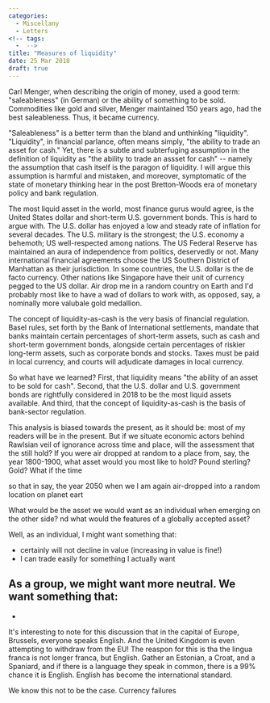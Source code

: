 ```yaml
---
categories:
  - Miscellany
  - Letters
<!-- tags:
  -  -->
title: "Measures of liquidity"
date: 25 Mar 2018
draft: true
---
```

Carl Menger, when describing the origin of money, used a good term: "saleableness" (in German)  or the ability of something to be sold. Commodities like gold and silver, Menger maintained 150 years ago, had the best saleableness. Thus, it became currency. 

"Saleableness" is a better term than the bland and unthinking "liquidity". "Liquidity", in financial parlance, often means simply, "the ability to trade an asset for cash." Yet, there is a subtle and subterfuging assumption in the definition of liquidity as "the ability to trade an assset for cash" -- namely the assumption that cash itself is the paragon of liquidity. I will argue this assumption is harmful and mistaken, and moreover, symptomatic of the state of monetary thinking hear in the post Bretton-Woods era of monetary policy and bank regulation.

The most liquid asset in the world, most finance gurus would agree, is the United States dollar and short-term U.S. government bonds. This is hard to argue with. The U.S. dollar has enjoyed a low and steady rate of inflation for several decades. The U.S. military is the strongest; the U.S. economy a behemoth; US well-respected among nations. The US Federal Reserve has maintained an aura of independence from politics, deservedly or not. Many international financial agreements choose the US Southern District of Manhattan as their jurisdiction. In some countries, the U.S. dollar is the de facto currency. Other nations like Singapore have their unit of currency pegged to the US dollar. Air drop me in a random country on Earth and I'd probably most like to have a wad of dollars to work with, as opposed, say, a nominally more valubale gold medallion. 

The concept of liquidity-as-cash is the very basis of financial regulation. Basel rules, set forth by the Bank of International settlements, mandate that banks maintain certain percentages of short-term assets, such as cash and short-term government bonds, alongside certain percentages of riskier long-term assets, such as corporate bonds and stocks. Taxes must be paid in local currency, and courts will adjudicate damages in local currency. 

So what have we learned? First, that liquidity means "the ability of an asset to be sold for cash". Second, that the U.S. dollar and U.S. government bonds are rightfully considered in 2018 to be the most liquid assets available. And third, that the concept of liquidity-as-cash is the basis of bank-sector regulation.

This analysis is biased towards the present, as it should be: most of my readers will be in the present. But if we situate economic actors behind Rawlsian veil of ignorance across time and place, will the assessment that the still hold? If you were air dropped at random to a place from, say, the year 1800-1900, what asset would you most like to hold? Pound sterling? Gold? What if the time 

so that in say, the year 2050 when we I am again air-dropped into a random location on planet eart

What would be the asset we would want as an individual when emerging on the other side? nd what would the features of a globally accepted asset?

Well, as an individual, I might want something that:
- certainly will not decline in value (increasing in value is fine!)
- I can trade easily for something I actually want

As a group, we might want more neutral. We want something that:
- 
- 


It's interesting to note for this discussion that in the capital of Europe, Brussels,
everyone speaks English. And the United Kingdom is even attempting to withdraw from the EU! The reaspon for this is tha the lingua franca is not longer franca, but English. Gather an Estonian, a Croat, and a Spaniard, and if there is a language they speak in common, there is a 99% chance it is English. English has become the international standard.  

We know this not to be the case. Currency failures


